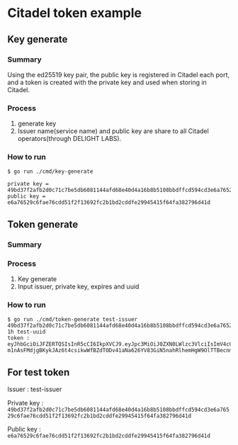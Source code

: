 # Citadel token example

## Key generate

### Summary
Using the ed25519 key pair, the public key is registered in Citadel each port, and a token is created with the private key and used when storing in Citadel.

### Process
1. generate key
2. Issuer name(service name) and public key are share to all Citadel operators(through DELIGHT LABS).

### How to run
```
$ go run ./cmd/key-generate

private key =  49bd37f2afb2d0c71c7be5db6081144afd68e40d4a16b8b5108bbdffcd594cd3e6a76529c6fae76cdd51f2f13692fc2b1bd2cddfe29945415f64fa382796d41d
public key =  e6a76529c6fae76cdd51f2f13692fc2b1bd2cddfe29945415f64fa382796d41d
```

## Token generate

### Summary

### Process
1. Key generate
2. Input issuer, private key, expires and uuid

### How to run
```
$ go run ./cmd/token-generate test-issuer 49bd37f2afb2d0c71c7be5db6081144afd68e40d4a16b8b5108bbdffcd594cd3e6a76529c6fae76cdd51f2f13692fc2b1bd2cddfe29945415f64fa382796d41d 1h test-uuid
token :  eyJhbGciOiJFZERTQSIsInR5cCI6IkpXVCJ9.eyJpc3MiOiJ0ZXN0LWlzc3VlciIsImV4cCI6MTc0MjQ1Njc3MSwianRpIjoidGVzdC11dWlkIn0.s6kl_GbPHV-m1nAsFMdjgBKykJAz6t4csikwWfBZdTODv41aNa626YV83GiN5nahRlhemHgW9OlTTBecnmhYDA
```

## For test token
Issuer : test-issuer

Private key : `49bd37f2afb2d0c71c7be5db6081144afd68e40d4a16b8b5108bbdffcd594cd3e6a76529c6fae76cdd51f2f13692fc2b1bd2cddfe29945415f64fa382796d41d`

Public key : `e6a76529c6fae76cdd51f2f13692fc2b1bd2cddfe29945415f64fa382796d41d`

